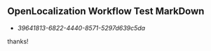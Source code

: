 ## OpenLocalization Workflow Test MarkDown
* *39641813-6822-4440-8571-5297d639c5da*
 
thanks!

<!--HONumber=Feb17_HO2-->


